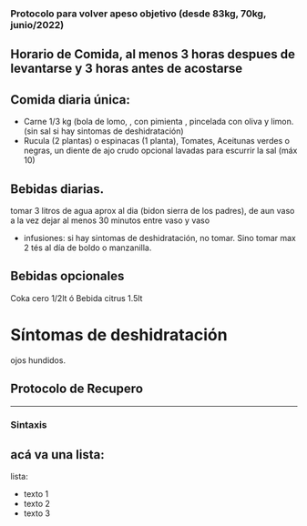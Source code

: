 ### Protocolo para volver apeso objetivo (desde 83kg, 70kg, junio/2022)

## Horario de Comida, al menos 3 horas despues de levantarse y 3 horas antes de acostarse

## Comida diaria única:   
  + Carne 1/3 kg (bola de lomo, , con pimienta , pincelada con oliva y limon. (sin sal si hay sintomas de deshidratación)
  + Rucula (2 plantas) o espinacas (1 planta), Tomates, Aceitunas verdes o negras, un diente de ajo crudo opcional
  lavadas para escurrir la sal (máx 10)

## Bebidas diarias.
 tomar 3 litros de agua aprox al dia (bidon sierra de los padres),
  de aun vaso a la vez dejar al menos 30 minutos entre vaso y vaso
  
  - infusiones: si hay sintomas de deshidratación, no tomar. 
    Sino tomar max 2 tés al día de boldo o manzanilla.

## Bebidas opcionales
  Coka cero 1/2lt ó Bebida citrus 1.5lt


# Síntomas de deshidratación
ojos hundidos.

## Protocolo de Recupero
----

### Sintaxis

## acá va una lista:

lista:
+ texto 1
+ texto 2
+ texto 3

